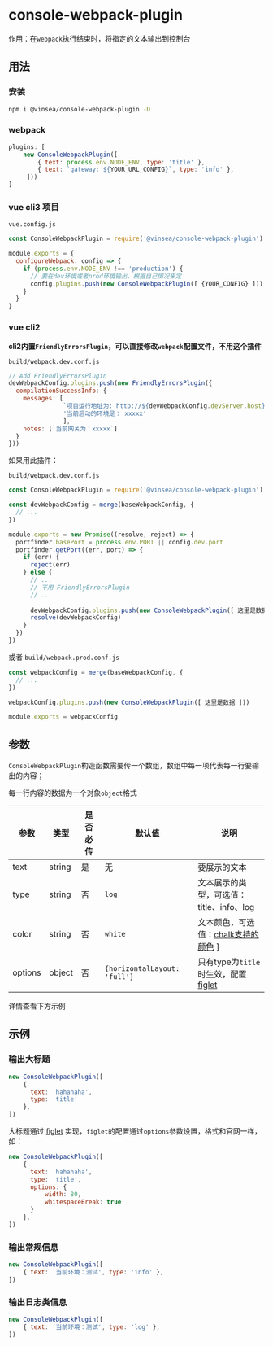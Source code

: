 # console-webpack-plugin

作用：在`webpack`执行结束时，将指定的文本输出到控制台


## 用法

### 安装

```bash
npm i @vinsea/console-webpack-plugin -D
```

### webpack
```js
plugins: [
    new ConsoleWebpackPlugin([
        { text: process.env.NODE_ENV, type: 'title' },
        { text: `gateway: ${YOUR_URL_CONFIG}`, type: 'info' },
     ]))
]
```

### vue cli3 项目
`vue.config.js`

```javascript
const ConsoleWebpackPlugin = require('@vinsea/console-webpack-plugin')

module.exports = {
  configureWebpack: config => {
    if (process.env.NODE_ENV !== 'production') {
      // 要在dev环境或者prod环境输出，根据自己情况来定
      config.plugins.push(new ConsoleWebpackPlugin([ {YOUR_CONFIG} ]));
    }
  }
}
```

### vue cli2

**cli2内置`FriendlyErrorsPlugin`，可以直接修改`webpack`配置文件，不用这个插件**

`build/webpack.dev.conf.js`
```js
// Add FriendlyErrorsPlugin
devWebpackConfig.plugins.push(new FriendlyErrorsPlugin({
  compilationSuccessInfo: {
    messages: [
               `项目运行地址为: http://${devWebpackConfig.devServer.host}:${port} \n`,
               '当前启动的环境是： xxxxx'
               ],
    notes: [`当前网关为：xxxxx`]
  }
}))
```
如果用此插件：

`build/webpack.dev.conf.js`
```javascript
const ConsoleWebpackPlugin = require('@vinsea/console-webpack-plugin')

const devWebpackConfig = merge(baseWebpackConfig, {
  // ...
})

module.exports = new Promise((resolve, reject) => {
  portfinder.basePort = process.env.PORT || config.dev.port
  portfinder.getPort((err, port) => {
    if (err) {
      reject(err)
    } else {
      // ...
      // 不用 FriendlyErrorsPlugin
      // ...
      
      devWebpackConfig.plugins.push(new ConsoleWebpackPlugin([ 这里是数据 ]))
      resolve(devWebpackConfig)
    }
  })
})
```

或者 `build/webpack.prod.conf.js`
```js
const webpackConfig = merge(baseWebpackConfig, {
  // ...
})

webpackConfig.plugins.push(new ConsoleWebpackPlugin([ 这里是数据 ]))

module.exports = webpackConfig
```

## 参数
`ConsoleWebpackPlugin`构造函数需要传一个数组，数组中每一项代表每一行要输出的内容；

每一行内容的数据为一个对象`object`格式

| 参数    |  类型  | 是否必传 | 默认值 | 说明  |
| ------ | ------ |------- |------ |------ |
| text   | string |是      | 无     |要展示的文本                                            |
| type   | string |否      | `log`  |文本展示的类型，可选值：title、info、log                   |
| color  | string |否      | `white`|文本颜色，可选值：[chalk支持的颜色](https://www.npmjs.com/package/chalk) ]                   |
| options| object |否      | `{horizontalLayout: 'full'}`|只有type为`title`时生效，配置[figlet](https://www.npmjs.com/package/figlet)|

详情查看下方示例

## 示例

### 输出大标题
```js
new ConsoleWebpackPlugin([
    { 
      text: 'hahahaha', 
      type: 'title' 
    },
])
```

大标题通过 [figlet](https://www.npmjs.com/package/figlet#basic-usage---nodejs) 实现，`figlet`的配置通过`options`参数设置，格式和官网一样，如：
```js
new ConsoleWebpackPlugin([
    { 
      text: 'hahahaha', 
      type: 'title',
      options: {
          width: 80,
          whitespaceBreak: true
      }
    },
])
```
### 输出常规信息
```js
new ConsoleWebpackPlugin([
    { text: '当前环境：测试', type: 'info' },
])
```

### 输出日志类信息
```js
new ConsoleWebpackPlugin([
    { text: '当前环境：测试', type: 'log' },
])
```